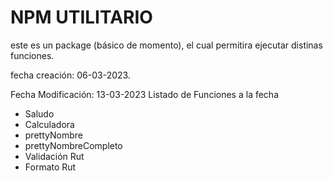 # NPM UTILITARIO

este es un package (básico de momento), el cual permitira ejecutar distinas funciones.

fecha creación: 06-03-2023.

Fecha Modificación: 13-03-2023
Listado de Funciones a la fecha

- Saludo
- Calculadora
- prettyNombre
- prettyNombreCompleto
- Validación Rut
- Formato Rut